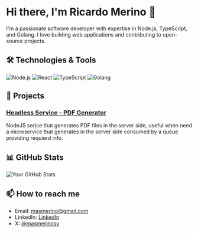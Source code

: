 # Hi there, I'm Ricardo Merino 👋

I'm a passionate software developer with expertise in Node.js, TypeScript, and Golang. I love building web applications and contributing to open-source projects.

## 🛠️ Technologies & Tools

![Node.js](https://img.shields.io/badge/-Node.js-333333?style=flat&logo=node.js)
![React](https://img.shields.io/badge/-React-333333?style=flat&logo=react)
![TypeScript](https://img.shields.io/badge/-TypeScript-333333?style=flat&logo=typescript)
![Golang](https://img.shields.io/badge/-Golang-333333?style=flat&logo=go)

## 🚀 Projects

### [Headless Service - PDF Generator](https://github.com/masmerino13/pdf-generator)
NodeJS serice that generates PDF files in the server side, useful when need a microservice that generates in the server side consumed by a queue providing requierd info.

## 📊 GitHub Stats

![Your GitHub Stats](https://github-readme-stats.vercel.app/api?username=masmerino13&show_icons=true&hide_border=true)

## 📫 How to reach me

- Email: [masmerino@gmail.com](mailto:masmerino@gmail.com)
- LinkedIn: [LinkedIn](https://www.linkedin.com/in/ricardomerino/)
- X: [@masmerinosv](https://x.com/masmerinosv)
